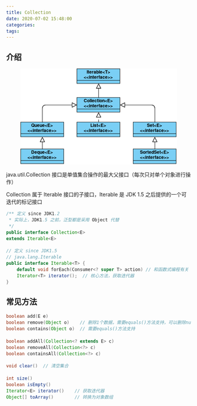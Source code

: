 ```yaml
---
title: Collection
date: 2020-07-02 15:48:00
categories: 
tags:
---
```

## 介绍
<div align=center>

![List](/img/Java/Collection.png)

</div>

java.util.Collection 接口是单值集合操作的最大父接口（每次只对单个对象进行操作）

Collection 属于 Iterable 接口的子接口，Iterable 是 JDK 1.5 之后提供的一个可迭代的标记接口

```java
/** 定义 since JDK1.2
 * 实际上，JDK1.5 之前，泛型都是采用 Object 代替
 */
public interface Collection<E>
extends Iterable<E>

// 定义 since JDK1.5
// java.lang.Iterable
public interface Iterable<T> {
    default void forEach​(Consumer<? super T> action) // 和函数式编程有关
    Iterator<T> iterator();  // 核心方法，获取迭代器 
}
```

## 常见方法
```java
boolean add​(E e) 
boolean remove​(Object o)    // 删除1个数据，需要equals()方法支持，可以删除null
boolean contains​(Object o)  // 需要equals()方法支持

boolean addAll​(Collection<? extends E> c)
boolean removeAll​(Collection<?> c)
boolean containsAll​(Collection<?> c)

void clear()  // 清空集合

int size()
boolean isEmpty()
Iterator<E> iterator()    // 获取迭代器
Object[] toArray()        // 转换为对象数组
```
